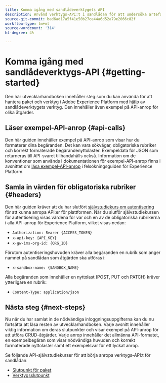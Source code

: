 ```yaml
---
title: Komma igång med sandlådeverktygets API
description: Använd verktygs-API:t i sandlådan för att undersöka artefakter och exportera och importera en ögonblicksbild av sandlådekonfigurationer mellan sandlådor. Följ den här användarhandboken om du vill lära dig hur du utför viktiga åtgärder med API:t.
source-git-commit: bad6ad17a5f41e50b27ce44a6d52a79e2066c82f
workflow-type: tm+mt
source-wordcount: '314'
ht-degree: 4%

---
```


# Komma igång med sandlådeverktygs-API {#getting-started}

Den här utvecklarhandboken innehåller steg som du kan använda för att hantera paket och verktyg i Adobe Experience Platform med hjälp av sandlådeverktygets verktyg. Den innehåller även exempel på API-anrop för olika åtgärder.

## Läser exempel-API-anrop {#api-calls}

Den här guiden innehåller exempel på API-anrop som visar hur du formaterar dina begäranden. Det kan vara sökvägar, obligatoriska rubriker och korrekt formaterade begärandenyttolaster. Exempeldata för JSON som returneras till API-svaret tillhandahålls också. Information om de konventioner som används i dokumentationen för exempel-API-anrop finns i avsnittet om [läsa exempel-API-anrop](/help/landing/troubleshooting.md#how-do-i-format-an-api-request) i felsökningsguiden för Experience Platform.

## Samla in värden för obligatoriska rubriker {#headers}

Den här guiden kräver att du har slutfört [självstudiekurs om autentisering](https://www.adobe.com/go/platform-api-authentication-en) för att kunna anropa API:er för plattformen. När du slutför självstudiekursen för autentisering visas värdena för var och en av de obligatoriska rubrikerna i alla API-anrop för Experience Platform, vilket visas nedan:

* `Authorization: Bearer {ACCESS_TOKEN}`
* `x-api-key: {API_KEY}`
* `x-gw-ims-org-id: {ORG_ID}`

Förutom autentiseringshuvuden kräver alla begäranden en rubrik som anger namnet på sandlådan som åtgärden ska utföras i:

* `x-sandbox-name: {SANDBOX_NAME}`

Alla begäranden som innehåller en nyttolast (POST, PUT och PATCH) kräver ytterligare en rubrik:

* `Content-Type: application/json`

## Nästa steg {#next-steps}

Nu när du har samlat in de nödvändiga inloggningsuppgifterna kan du nu fortsätta att läsa resten av utvecklarhandboken. Varje avsnitt innehåller viktig information om deras slutpunkter och visar exempel på API-anrop för att utföra CRUD-åtgärder. Varje anrop innehåller det allmänna API-formatet, en exempelbegäran som visar nödvändiga huvuden och korrekt formaterade nyttolaster samt ett exempelsvar för ett lyckat anrop.

Se följande API-självstudiekurser för att börja anropa verktygs-API:t för sandlådan:

* [Slutpunkt för paket](./packages.md)
* [Verktygsslutpunkt](./tools.md)
